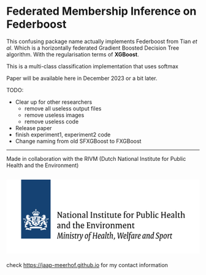 # Federated Membership Inference on Federboost
This confusing package name actually implements Federboost from Tian *et al*.
Which is a horizontally federated Gradient Boosted Decision Tree algorithm. With the regularisation terms of **XGBoost**. 

This is a multi-class classification implementation that uses softmax

Paper will be available here in December 2023 or a bit later.

TODO: 

- Clear up for other researchers
   * remove all useless output files
   * remove useless images
   * remove useless code
- Release paper
- finish experiment1, experiment2 code
- Change naming from old SFXGBoost to FXGBoost

---
Made in collaboration with the RIVM (Dutch National Institute for Public Health and the Environment)

![Made in collaboration with the RIVM (Dutch National Institute for Public Health and the Environment)](https://github.com/Jaap-Meerhof/Federated_XGBoost_Python/blob/main/assets/RIVM_logo_big.png)
---

check https://jaap-meerhof.github.io for my contact information
